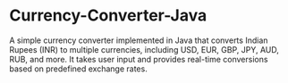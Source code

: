 # Currency-Converter-Java
A simple currency converter implemented in Java that converts Indian Rupees (INR) to multiple currencies, including USD, EUR, GBP, JPY, AUD, RUB, and more. It takes user input and provides real-time conversions based on predefined exchange rates.
